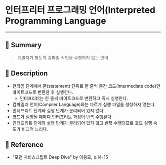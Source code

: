 # 인터프리터 프로그래밍 언어(Interpreted Programming Language
---
## 📌 Summary
> 개발자가 별도의 컴파일 작업을 수행하지 않는 언어
## 📌 Description
- 런타임 단계에서 문(statement) 단위로 한 줄씩 중간 코드(intermediate code)인 바이트코드로 변환한 후 실행한다.
	- 인터프리터는 한 줄씩 바이트코드로 변환하고 즉시 실행한다.
- 컴파일러 언어(Compiler Language)와는 다르게 실행 파일을 생성하지 않는다.
- 인터프리트 단계와 실행 단계가 분리되어 있지 않다.
- 코드가 실행될 때마다 인터프리트 과정이 반복 수행된다.
- 인터프리트 단계와 실행 단계가 분리되어 있지 않고 반복 수행되므로 코드 실행 속도가 비교적 느리다.
## 📌 Reference
- "모던 자바스크립트 Deep Dive" by 이웅모, p.14-15
